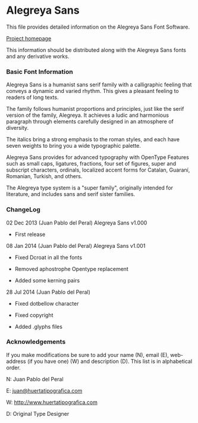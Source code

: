# Alegreya Sans

This file provides detailed information on the Alegreya Sans Font Software.

[Project homepage](http://www.huertatipografica.com/fonts/alegreya-sans-ht)

This information should be distributed along with the 
Alegreya Sans fonts and any derivative works.

### Basic Font Information


Alegreya Sans is a humanist sans serif family with a calligraphic feeling that conveys a dynamic and varied rhythm. This gives a pleasant feeling to readers of long texts.

The family follows humanist proportions and principles, just like the serif version of the family, Alegreya. It achieves a ludic and harmonious paragraph through elements carefully designed in an atmosphere of diversity.

The italics bring a strong emphasis to the roman styles, and each have seven weights to bring you a wide typographic palette.

Alegreya Sans provides for advanced typography with OpenType Features such as small caps, ligatures, fractions, four set of figures, super and subscript characters, ordinals, localized accent forms for Catalan, Guaraní, Romanian, Turkish, and others.

The Alegreya type system is a "super family", originally intended for literature, and includes sans and serif sister families.

### ChangeLog

02 Dec 2013 (Juan Pablo del Peral) Alegreya Sans v1.000

- First release


08 Jan 2014 (Juan Pablo del Peral) Alegreya Sans v1.001

- Fixed Dcroat in all the fonts

- Removed aphostrophe Opentype replacement

- Added some kerning pairs

28 Jul 2014 (Juan Pablo del Peral)

- Fixed dotbellow character

- Fixed copyright

- Added .glyphs files




### Acknowledgements

If you make modifications be sure to add your name (N), 
email (E), web-address (if you have one) (W) and 
description (D). This list is in alphabetical order.

N: Juan Pablo del Peral

E: juan@huertatipografica.com

W: http://www.huertatipografica.com

D: Original Type Designer


